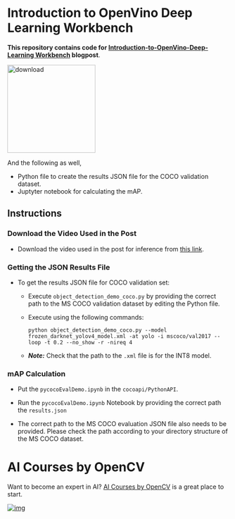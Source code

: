 
# Introduction to OpenVino Deep Learning Workbench

**This repository contains code for [Introduction-to-OpenVino-Deep-Learning Workbench](https://learnopencv.com/introduction-to-openvino-deep-learning-workbench/) blogpost**.

[<img src="https://learnopencv.com/wp-content/uploads/2022/07/download-button-e1657285155454.png" alt="download" width="200">](https://www.dropbox.com/sh/a24l0pv1void1x2/AABTW645rgofOTTlDHlCbOxua?dl=1)

And the following as well,

* Python file to create the results JSON file for the COCO validation dataset.
* Juptyter notebook for calculating the mAP.


## Instructions

### Download the Video Used in the Post

* Download the video used in the post for inference from [this link](https://www.pexels.com/video/people-wearing-face-mask-in-public-area-4562551/).

### Getting the JSON Results File 

* To get the results JSON file for COCO validation set:

  * Execute `object_detection_demo_coco.py` by providing the correct path to the MS COCO validation dataset by editing the Python file.

  * Execute using the following commands:

    ```
    python object_detection_demo_coco.py --model frozen_darknet_yolov4_model.xml -at yolo -i mscoco/val2017 --loop -t 0.2 --no_show -r -nireq 4
    ```
    
  * ***Note:*** Check that the path to the `.xml` file is for the INT8 model.


### mAP Calculation

* Put the `pycocoEvalDemo.ipynb` in the `cocoapi/PythonAPI`.

* Run the `pycocoEvalDemo.ipynb` Notebook by providing the correct path the `results.json` 
* The correct path to the MS COCO evaluation JSON file also needs to be provided. Please check the path according to your directory structure of the MS COCO dataset.



# AI Courses by OpenCV

Want to become an expert in AI? [AI Courses by OpenCV](https://opencv.org/courses/) is a great place to start.

[![img](https://camo.githubusercontent.com/18c5719ef10afe9607af3e87e990068c942ae4cba8bd4d72d21950d6213ea97e/68747470733a2f2f7777772e6c6561726e6f70656e63762e636f6d2f77702d636f6e74656e742f75706c6f6164732f323032302f30342f41492d436f75727365732d42792d4f70656e43562d4769746875622e706e67)](https://opencv.org/courses/)